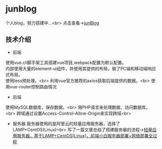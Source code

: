 # junblog

个人blog，努力搭建中...\<br>
点击查看->[junBlog](http://shiny-jun.cn)

## 技术介绍

* 前端

使用vue.cli脚手架工具搭建vue项目,webpack配置为默认配置。</br>
内部使用大量的element-ui组件，并使用其提供的布局，做了PC端和移动端响应式布局。     
使用less预处理。\<br>
利用vue官方推荐的axios获取后端提供的数据。\<br>
使用vue-router控制路由情况

* 后端

使用MySQL数据库，保存数据。\<br>
用PHP语言来处理数据，访问数据库。\<br>
跨域通过设置Access-Control-Allow-Origin来实现跨域\<br>

* 服务器
服务器使用的是阿里云的轻量应用服务器，选择了LAMP+CentOS(Linux)\<br>
写了一篇文章总结了搭建服务器的流程->[轻量应用服务器，基于LAMP+CentOS(Linux)，前端小白服务器部署+网络部署全过程](https://blog.csdn.net/cuiji4724/article/details/81395364)

